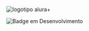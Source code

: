 ![logotipo alura+](https://user-images.githubusercontent.com/108292121/176327742-8a7b74dd-d7fb-47d2-94a1-3c360f139682.png)

![Badge em Desenvolvimento](http://img.shields.io/static/v1?label=STATUS&message=EM%20DESENVOLVIMENTO&color=GREEN&style=for-the-badge)

